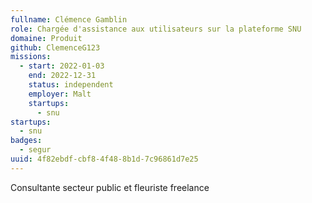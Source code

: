 ```yaml
---
fullname: Clémence Gamblin
role: Chargée d'assistance aux utilisateurs sur la plateforme SNU
domaine: Produit
github: ClemenceG123
missions:
  - start: 2022-01-03
    end: 2022-12-31
    status: independent
    employer: Malt
    startups:
      - snu
startups:
  - snu
badges:
  - segur
uuid: 4f82ebdf-cbf8-4f48-8b1d-7c96861d7e25
---
```

Consultante secteur public et fleuriste freelance